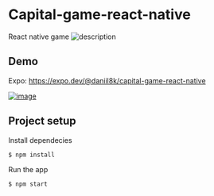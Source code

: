 # Capital-game-react-native

React native game
![description](https://user-images.githubusercontent.com/93822098/156565013-25261c3f-fffe-479b-9ac5-8b6ff7b97034.png)

## Demo

Expo: https://expo.dev/@daniil8k/capital-game-react-native

[![image](https://user-images.githubusercontent.com/93822098/156564234-fe6b31aa-5af4-4dae-809f-040baa15b139.png)](https://play.google.com/store/apps/details?id=com.daniilvan.capitalgame)

## Project setup

Install dependecies
```sh
$ npm install
```

Run the app
```sh
$ npm start
```
